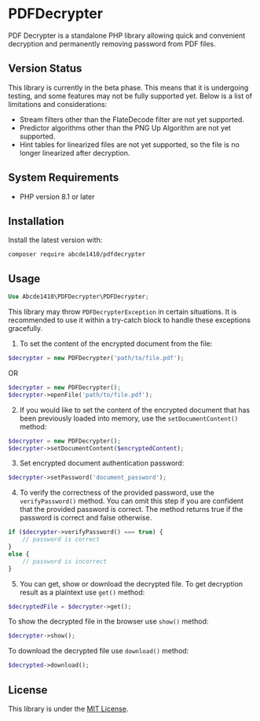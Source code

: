 # PDFDecrypter

PDF Decrypter is a standalone PHP library allowing quick and convenient decryption and permanently removing password from PDF files.

## Version Status

This library is currently in the beta phase. This means that it is undergoing testing, and some features may not be fully supported yet. Below is a list of limitations and considerations:

- Stream filters other than the FlateDecode filter are not yet supported.
- Predictor algorithms other than the PNG Up Algorithm are not yet supported.
- Hint tables for linearized files are not yet supported, so the file is no longer linearized after decryption.

## System Requirements

- PHP version 8.1 or later

## Installation

Install the latest version with:

```shell
composer require abcde1410/pdfdecrypter
```

## Usage

```php
Use Abcde1410\PDFDecrypter\PDFDecrypter;
```

This library may throw `PDFDecrypterException` in certain situations. It is recommended to use it within a try-catch block to handle these exceptions gracefully.



1. To set the content of the encrypted document from the file:
```php
$decrypter = new PDFDecrypter('path/to/file.pdf');
```
OR
```php
$decrypter = new PDFDecrypter();
$decrypter->openFile('path/to/file.pdf');
```

2. If you would like to set the content of the encrypted document that has been previously loaded into memory, use the `setDocumentContent()` method:
```php
$decrypter = new PDFDecrypter();
$decrypter->setDocumentContent($encryptedContent);
```

3. Set encrypted document authentication password:
```php
$decrypter->setPassword('document_password');
```

4. To verify the correctness of the provided password, use the `verifyPassword()` method. You can omit this step if you are confident that the provided password is correct. The method returns true if the password is correct and false otherwise.
```php
if ($decrypter->verifyPassword() === true) {
    // password is correct
}
else {
    // password is incorrect
}
```

5. You can get, show or download the decrypted file. 
To get decryption result as a plaintext use `get()` method:
```php
$decryptedFile = $decrypter->get();
```
To show the decrypted file in the browser use `show()` method:
```php
$decrypter->show();
```
To download the decrypted file use `download()` method:
```php
$decrypted->download();
```

## License
This library is under the [MIT License](https://github.com/abcde1410/pdfdecrypter/blob/master/LICENSE).